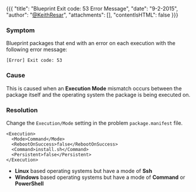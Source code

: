 {{{
  "title": "Blueprint Exit code: 53 Error Message",
  "date": "9-2-2015",
  "author": "<a href='https://twitter.com/KeithResar'>@KeithResar</a>",
  "attachments": [],
  "contentIsHTML": false
}}}

### Symptom
Blueprint packages that end with an error on each execution with the following error message:

```
[Error] Exit code: 53
```

### Cause
This is caused when an **Execution Mode** mismatch occurs between the package itself and the operating system the package is being executed on.

### Resolution
Change the `Execution/Mode` setting in the problem `package.manifest` file.

```
<Execution>
  <Mode>Command</Mode>
  <RebootOnSuccess>false</RebootOnSuccess>
  <Command>install.sh</Command>
  <Persistent>false</Persistent>
</Execution>
```

* **Linux** based operating systems but have a mode of **Ssh**
* **Windows** based operating systems but have a mode of **Command** or **PowerShell**
